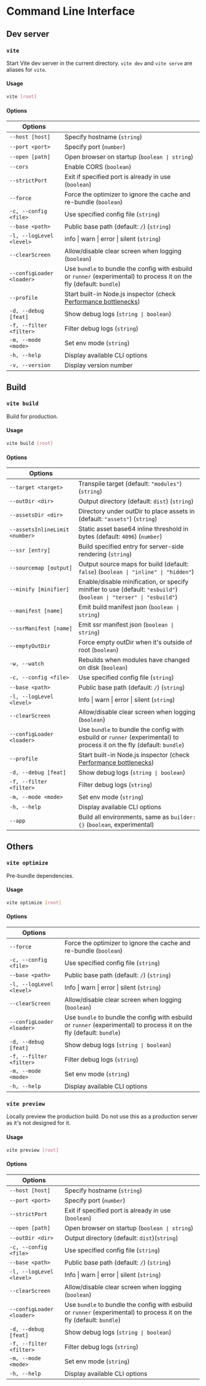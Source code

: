 # Command Line Interface

## Dev server

### `vite`

Start Vite dev server in the current directory. `vite dev` and `vite serve` are aliases for `vite`.

#### Usage

```bash
vite [root]
```

#### Options

| Options                   |                                                                                                                        |
| ------------------------- | ---------------------------------------------------------------------------------------------------------------------- |
| `--host [host]`           | Specify hostname (`string`)                                                                                            |
| `--port <port>`           | Specify port (`number`)                                                                                                |
| `--open [path]`           | Open browser on startup (`boolean \| string`)                                                                          |
| `--cors`                  | Enable CORS (`boolean`)                                                                                                |
| `--strictPort`            | Exit if specified port is already in use (`boolean`)                                                                   |
| `--force`                 | Force the optimizer to ignore the cache and re-bundle (`boolean`)                                                      |
| `-c, --config <file>`     | Use specified config file (`string`)                                                                                   |
| `--base <path>`           | Public base path (default: `/`) (`string`)                                                                             |
| `-l, --logLevel <level>`  | info \| warn \| error \| silent (`string`)                                                                             |
| `--clearScreen`           | Allow/disable clear screen when logging (`boolean`)                                                                    |
| `--configLoader <loader>` | Use `bundle` to bundle the config with esbuild or `runner` (experimental) to process it on the fly (default: `bundle`) |
| `--profile`               | Start built-in Node.js inspector (check [Performance bottlenecks](/guide/troubleshooting#performance-bottlenecks))     |
| `-d, --debug [feat]`      | Show debug logs (`string \| boolean`)                                                                                  |
| `-f, --filter <filter>`   | Filter debug logs (`string`)                                                                                           |
| `-m, --mode <mode>`       | Set env mode (`string`)                                                                                                |
| `-h, --help`              | Display available CLI options                                                                                          |
| `-v, --version`           | Display version number                                                                                                 |

## Build

### `vite build`

Build for production.

#### Usage

```bash
vite build [root]
```

#### Options

| Options                        |                                                                                                                        |
| ------------------------------ | ---------------------------------------------------------------------------------------------------------------------- |
| `--target <target>`            | Transpile target (default: `"modules"`) (`string`)                                                                     |
| `--outDir <dir>`               | Output directory (default: `dist`) (`string`)                                                                          |
| `--assetsDir <dir>`            | Directory under outDir to place assets in (default: `"assets"`) (`string`)                                             |
| `--assetsInlineLimit <number>` | Static asset base64 inline threshold in bytes (default: `4096`) (`number`)                                             |
| `--ssr [entry]`                | Build specified entry for server-side rendering (`string`)                                                             |
| `--sourcemap [output]`         | Output source maps for build (default: `false`) (`boolean \| "inline" \| "hidden"`)                                    |
| `--minify [minifier]`          | Enable/disable minification, or specify minifier to use (default: `"esbuild"`) (`boolean \| "terser" \| "esbuild"`)    |
| `--manifest [name]`            | Emit build manifest json (`boolean \| string`)                                                                         |
| `--ssrManifest [name]`         | Emit ssr manifest json (`boolean \| string`)                                                                           |
| `--emptyOutDir`                | Force empty outDir when it's outside of root (`boolean`)                                                               |
| `-w, --watch`                  | Rebuilds when modules have changed on disk (`boolean`)                                                                 |
| `-c, --config <file>`          | Use specified config file (`string`)                                                                                   |
| `--base <path>`                | Public base path (default: `/`) (`string`)                                                                             |
| `-l, --logLevel <level>`       | Info \| warn \| error \| silent (`string`)                                                                             |
| `--clearScreen`                | Allow/disable clear screen when logging (`boolean`)                                                                    |
| `--configLoader <loader>`      | Use `bundle` to bundle the config with esbuild or `runner` (experimental) to process it on the fly (default: `bundle`) |
| `--profile`                    | Start built-in Node.js inspector (check [Performance bottlenecks](/guide/troubleshooting#performance-bottlenecks))     |
| `-d, --debug [feat]`           | Show debug logs (`string \| boolean`)                                                                                  |
| `-f, --filter <filter>`        | Filter debug logs (`string`)                                                                                           |
| `-m, --mode <mode>`            | Set env mode (`string`)                                                                                                |
| `-h, --help`                   | Display available CLI options                                                                                          |
| `--app`                        | Build all environments, same as `builder: {}` (`boolean`, experimental)                                                |

## Others

### `vite optimize`

Pre-bundle dependencies.

#### Usage

```bash
vite optimize [root]
```

#### Options

| Options                   |                                                                                                                        |
| ------------------------- | ---------------------------------------------------------------------------------------------------------------------- |
| `--force`                 | Force the optimizer to ignore the cache and re-bundle (`boolean`)                                                      |
| `-c, --config <file>`     | Use specified config file (`string`)                                                                                   |
| `--base <path>`           | Public base path (default: `/`) (`string`)                                                                             |
| `-l, --logLevel <level>`  | Info \| warn \| error \| silent (`string`)                                                                             |
| `--clearScreen`           | Allow/disable clear screen when logging (`boolean`)                                                                    |
| `--configLoader <loader>` | Use `bundle` to bundle the config with esbuild or `runner` (experimental) to process it on the fly (default: `bundle`) |
| `-d, --debug [feat]`      | Show debug logs (`string \| boolean`)                                                                                  |
| `-f, --filter <filter>`   | Filter debug logs (`string`)                                                                                           |
| `-m, --mode <mode>`       | Set env mode (`string`)                                                                                                |
| `-h, --help`              | Display available CLI options                                                                                          |

### `vite preview`

Locally preview the production build. Do not use this as a production server as it's not designed for it.

#### Usage

```bash
vite preview [root]
```

#### Options

| Options                   |                                                                                                                        |
| ------------------------- | ---------------------------------------------------------------------------------------------------------------------- |
| `--host [host]`           | Specify hostname (`string`)                                                                                            |
| `--port <port>`           | Specify port (`number`)                                                                                                |
| `--strictPort`            | Exit if specified port is already in use (`boolean`)                                                                   |
| `--open [path]`           | Open browser on startup (`boolean \| string`)                                                                          |
| `--outDir <dir>`          | Output directory (default: `dist`)(`string`)                                                                           |
| `-c, --config <file>`     | Use specified config file (`string`)                                                                                   |
| `--base <path>`           | Public base path (default: `/`) (`string`)                                                                             |
| `-l, --logLevel <level>`  | Info \| warn \| error \| silent (`string`)                                                                             |
| `--clearScreen`           | Allow/disable clear screen when logging (`boolean`)                                                                    |
| `--configLoader <loader>` | Use `bundle` to bundle the config with esbuild or `runner` (experimental) to process it on the fly (default: `bundle`) |
| `-d, --debug [feat]`      | Show debug logs (`string \| boolean`)                                                                                  |
| `-f, --filter <filter>`   | Filter debug logs (`string`)                                                                                           |
| `-m, --mode <mode>`       | Set env mode (`string`)                                                                                                |
| `-h, --help`              | Display available CLI options                                                                                          |
